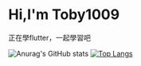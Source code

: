 # Hi,I'm Toby1009
正在學flutter，一起學習吧

![Anurag's GitHub stats](https://github-readme-stats.vercel.app/api?username=Toby1009&show_icons=true&theme=transparent)
[![Top Langs](https://github-readme-stats.vercel.app/api/top-langs/?username=Toby1009&layout=compact)](https://github.com/Toby1009/github-readme-stats)
